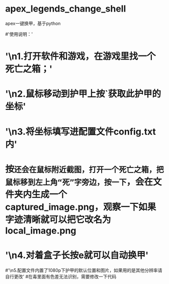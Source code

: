 # apex_legends_change_shell
apex一键换甲，基于python

#'使用说明：'
#     '\n1.打开软件和游戏，在游戏里找一个死亡之箱；'
#    '\n2.鼠标移动到护甲上按`获取此护甲的坐标'
#    '\n3.将坐标填写进配置文件config.txt内'
#    按`还会在鼠标附近截图，打开一个死亡之箱，把鼠标移到左上角“死”字旁边，按一下`，会在文件夹内生成一个captured_image.png，观察一下如果字迹清晰就可以把它改名为local_image.png
#  '\n4.对着盒子长按e就可以自动换甲'
#'\n5.配置文件内置了1080p下护甲的默认位置和图片，如果用的是其他分辨率请自行更改'
#在毒里面有色差无法识别，需要修改一下代码
